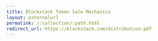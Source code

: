 ```yaml
---
title: Blockstack Token Sale Mechanics
layout: externalurl
permalink: /:collection/:path.html
redirect_url: https://blockstack.com/distribution.pdf
---
```

